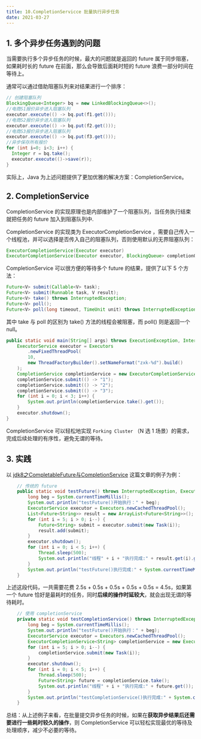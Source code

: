 ```yaml
---
title: 10.CompletionServicce 批量执行异步任务
date: 2021-03-27
---
```


## 1. 多个异步任务遇到的问题

当需要执行多个异步任务的时候，最大的问题就是返回的 future 属于同步阻塞，如果耗时长的 future 在前面，那么会导致后面耗时短的 future 浪费一部分时间在等待上。

通常可以通过借助阻塞队列来对结果进行一个排序：

```java
// 创建阻塞队列
BlockingQueue<Integer> bq = new LinkedBlockingQueue<>();
//电商S1报价异步进入阻塞队列  
executor.execute(() -> bq.put(f1.get()));
//电商S2报价异步进入阻塞队列  
executor.execute(() -> bq.put(f2.get()));
//电商S3报价异步进入阻塞队列  
executor.execute(() -> bq.put(f3.get()));
//异步保存所有报价  
for (int i=0; i<3; i++) {
  Integer r = bq.take();
  executor.execute(()->save(r));
}  
```

实际上，Java 为上述问题提供了更加优雅的解决方案：CompletionService。

## 2. CompletionService

CompletionService 的实现原理也是内部维护了一个阻塞队列，当任务执行结束就把任务的 future 加入到阻塞队列中.

CompletionService 的实现类为 ExecutorCompletionService ，需要自己传入一个线程池，并可以选择是否传入自己的阻塞队列，否则使用默认的无界阻塞队列：

```java
ExecutorCompletionService(Executor executor)
ExecutorCompletionService(Executor executor, BlockingQueue> completionQueue)。
```

CompletionService 可以很方便的等待多个 future 的结果，提供了以下 5 个方法：

```java
Future<V> submit(Callable<V> task);
Future<V> submit(Runnable task, V result);
Future<V> take() throws InterruptedException;
Future<V> poll();
Future<V> poll(long timeout, TimeUnit unit) throws InterruptedException;
```

其中 take 与 poll 的区别为 take() 方法的线程会被阻塞，而 poll() 则是返回一个 null。

```java
public static void main(String[] args) throws ExecutionException, InterruptedException {
    ExecutorService executor = Executors
        .newFixedThreadPool(
        10,
        new ThreadFactoryBuilder().setNameFormat("zxk-%d").build()
    );
    CompletionService completionService = new ExecutorCompletionService<String>(executor);
    completionService.submit(() -> "1");
    completionService.submit(() -> "2");
    completionService.submit(() -> "3");
    for (int i = 0; i < 3; i++) {
        System.out.println(completionService.take().get());
    }
    executor.shutdown();
}
```

CompletionService 可以轻松地实现 `Forking Cluster` （N 选 1 场景）的需求，完成后续处理的有序性，避免无谓的等待。

## 3. 实践

以 [jdk8之CompletableFuture与CompletionService](https://www.cnblogs.com/zhjh256/p/11829397.html) 这篇文章的例子为例：

```java
    // 传统的 future
    public static void testFuture() throws InterruptedException, ExecutionException {
        long beg = System.currentTimeMillis();
        System.out.println("testFuture()开始执行：" + beg);
        ExecutorService executor = Executors.newCachedThreadPool();
        List<Future<String>> result = new ArrayList<Future<String>>();
        for (int i = 5; i > 0; i--) {
            Future<String> submit = executor.submit(new Task(i));
            result.add(submit);
        }
        executor.shutdown();
        for (int i = 0; i < 5; i++) {
            Thread.sleep(500);
            System.out.println("线程" + i + "执行完成:" + result.get(i).get());
        }
        System.out.println("testFuture()执行完成:" + System.currentTimeMillis() + "," + (System.currentTimeMillis() - beg));
    }
```

上述这段代码，一共需要花费 2.5s + 0.5s + 0.5s + 0.5s + 0.5s = 4.5s，如果第一个 future 恰好是最耗时的任务，同时**后续的操作时延较大**，就会出现无谓的等待耗时。

```java
    // 使用 completionService
    private static void testCompletionService() throws InterruptedException, ExecutionException {
        long beg = System.currentTimeMillis();
        System.out.println("testFuture()开始执行：" + beg);
        ExecutorService executor = Executors.newCachedThreadPool();
        ExecutorCompletionService<String> completionService = new ExecutorCompletionService<>(executor);
        for (int i = 5; i > 0; i--) {
            completionService.submit(new Task(i));
        }
        executor.shutdown();
        for (int i = 0; i < 5; i++) {
            Thread.sleep(500);
            Future<String> future = completionService.take();
            System.out.println("线程" + i + "执行完成:" + future.get());
        }
        System.out.println("testCompletionService()执行完成:" + System.currentTimeMillis() + "," + (System.currentTimeMillis() - beg));
    }
```

总结：从上述例子来看，在批量提交异步任务的时候，如果在**获取异步结果后还需要进行一些耗时较久的操作**，则 CompletionService 可以轻松实现最优的等待及处理顺序，减少不必要的等待。